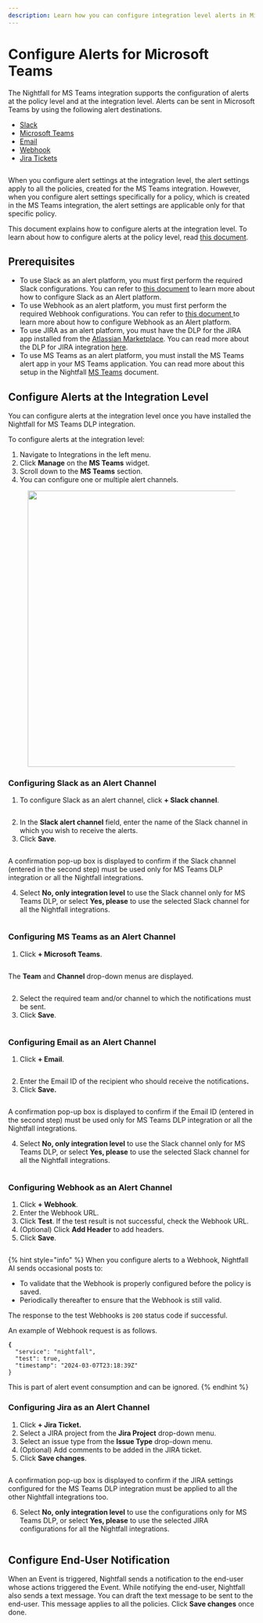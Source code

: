 ```yaml
---
description: Learn how you can configure integration level alerts in Microsoft Teams.
---
```


# Configure Alerts for Microsoft Teams

The Nightfall for MS Teams integration supports the configuration of alerts at the policy level and at the integration level. Alerts can be sent in Microsoft Teams by using the following alert destinations.

* [Slack](https://help.nightfall.ai/sensitive-data-protection/microsoft-365/nightfall-for-microsoft-teams/configuring-integration-alerts#configuring-slack-as-an-alert-channel)&#x20;
* [Microsoft Teams](https://help.nightfall.ai/sensitive-data-protection/microsoft-365/nightfall-for-microsoft-teams/configuring-integration-alerts#configuring-ms-teams-as-an-alert-channel)
* [Email](https://help.nightfall.ai/sensitive-data-protection/microsoft-365/nightfall-for-microsoft-teams/configuring-integration-alerts#configuring-email-as-an-alert-channel)
* [Webhook](https://help.nightfall.ai/sensitive-data-protection/microsoft-365/nightfall-for-microsoft-teams/configuring-integration-alerts#configuring-webhook-as-an-alert-channel)
* [Jira Tickets](https://help.nightfall.ai/sensitive-data-protection/microsoft-365/nightfall-for-microsoft-teams/configuring-integration-alerts#configuring-jira-as-an-alert-channel)

<figure><img src="../../.gitbook/assets/image (923).png" alt=""><figcaption></figcaption></figure>

When you configure alert settings at the integration level, the alert settings apply to all the policies, created for the MS Teams integration. However, when you configure alert settings specifically for a policy, which is created in the MS Teams integration, the alert settings are applicable only for that specific policy.&#x20;

This document explains how to configure alerts at the integration level. To learn about how to configure alerts at the policy level, read [this document](../../gmail/policies/advanced_settings.md#admin-alerting).

## Prerequisites

* To use Slack as an alert platform, you must first perform the required Slack configurations. You can refer to [this document](https://help.nightfall.ai/nightfall-ai/detection/setting-up-slack-as-an-alert-channel-in-nightfall) to learn more about how to configure Slack as an Alert platform.&#x20;
* To use Webhook as an alert platform, you must first perform the required Webhook configurations. You can refer to [this document](https://help.nightfall.ai/nightfall-ai/operationalizing-dlp/integrating-with-security-tools/integrating-with-siem#configuring-outgoing-webhooks)[ ](https://help.nightfall.ai/nightfall-ai/operationalizing-dlp/integrating-with-security-tools/integrating-with-siem#configuring-outgoing-webhooks)to learn more about how to configure Webhook as an Alert platform. &#x20;
* To use JIRA as an alert platform, you must have the DLP for the JIRA app installed from the [Atlassian Marketplace](https://marketplace.atlassian.com/apps/1226823/dlp-for-jira-nightfall-ai?tab=overview\&hosting=cloud). You can read more about the DLP for JIRA integration [here](https://help.nightfall.ai/nightfall-ai/nightfall-for-jira/getting-started/installing-nightfall-for-jira).&#x20;
* To use MS Teams as an alert platform, you must install the MS Teams alert app in your MS Teams application. You can read more about this setup in the Nightfall [MS Teams](https://help.nightfall.ai/nightfall_alert_platform/alerting_to_ms_teams) document.

## Configure Alerts at the Integration Level&#x20;

You can configure alerts at the integration level once you have installed the Nightfall for MS Teams DLP  integration.&#x20;

To configure alerts at the integration level:

1. &#x20;Navigate to Integrations in the left menu.
2. Click **Manage** on the **MS Teams** widget.
3. Scroll down to the **MS Teams** section.
4. You can configure one or multiple alert channels.&#x20;

<figure><img src="../../.gitbook/assets/image (6) (1).png" alt="" width="563"><figcaption></figcaption></figure>

### Configuring Slack as an Alert Channel

1. To configure Slack as an alert channel, click **+ Slack channel**.

<figure><img src="../../.gitbook/assets/image (840).png" alt=""><figcaption></figcaption></figure>

2. In the **Slack alert channel** field, enter the name of the Slack channel in which you wish to receive the alerts.&#x20;
3. Click **Save**.&#x20;

<figure><img src="../../.gitbook/assets/image (842).png" alt=""><figcaption></figcaption></figure>

A confirmation pop-up box is displayed to confirm if the Slack channel (entered in the second step) must be used only for MS Teams DLP integration or all the Nightfall integrations.&#x20;

4. Select **No, only integration level** to use the Slack channel only for MS Teams DLP, or select **Yes, please** to use the selected Slack channel for all the Nightfall integrations.&#x20;

<figure><img src="../../.gitbook/assets/image (843).png" alt=""><figcaption></figcaption></figure>

### Configuring MS Teams as an Alert Channel

1. Click **+ Microsoft Teams**.

<figure><img src="../../.gitbook/assets/image (924).png" alt=""><figcaption></figcaption></figure>

The **Team** and **Channel** drop-down menus are displayed.&#x20;

<figure><img src="../../.gitbook/assets/image (925).png" alt=""><figcaption></figcaption></figure>

2. Select the required team and/or channel to which the notifications must be sent.
3. Click **Save**.

<figure><img src="../../.gitbook/assets/GIF Recording 2024-04-23 at 3.20.24 PM.gif" alt=""><figcaption></figcaption></figure>

### Configuring Email as an Alert Channel

1. Click **+ Email**.

<figure><img src="../../.gitbook/assets/image (844).png" alt=""><figcaption></figcaption></figure>

2. Enter the Email ID of the recipient who should receive the notification&#x73;**.**&#x20;
3. Click **Save.**&#x20;

<figure><img src="../../.gitbook/assets/imageedit_8_4300516314.png" alt=""><figcaption></figcaption></figure>

A confirmation pop-up box is displayed to confirm if the Email ID (entered in the second step) must be used only for MS Teams DLP integration or all the Nightfall integrations.&#x20;

4. Select **No, only integration level** to use the Slack channel only for MS Teams DLP, or select **Yes, please** to use the selected Slack channel for all the Nightfall integrations.&#x20;

<figure><img src="../../.gitbook/assets/image (162).png" alt=""><figcaption></figcaption></figure>

### Configuring Webhook as an Alert Channel

1. Click **+ Webhook**.
2. Enter the Webhook URL.
3. Click **Test**. If the test result is not successful, check the Webhook URL.
4. (Optional) Click **Add Header** to add headers.&#x20;
5. Click **Save**.

<figure><img src="../../.gitbook/assets/imageedit_13_9673272543.png" alt=""><figcaption></figcaption></figure>

{% hint style="info" %}
When you configure alerts to a Webhook, Nightfall AI sends occasional posts to:

* To validate that the Webhook is properly configured before the policy is saved.
* Periodically thereafter to ensure that the Webhook is still valid.

The response to the test Webhooks is `200` status code if successful.

An example of Webhook request is as follows.

<pre class="language-json"><code class="lang-json"><strong>{
</strong>  "service": "nightfall",
  "test": true,
  "timestamp": "2024-03-07T23:18:39Z"
}
</code></pre>

This is part of alert event consumption and can be ignored.&#x20;
{% endhint %}

### **Configuring Jira as an Alert Channel**

1. Click **+ Jira Ticket.**
2. Select a JIRA project from the **Jira Project** drop-down menu.
3. Select an issue type from the **Issue Type** drop-down menu.&#x20;
4. (Optional) Add comments to be added in the JIRA ticket.&#x20;
5. Click **Save changes**.

<figure><img src="../../.gitbook/assets/image (847).png" alt=""><figcaption></figcaption></figure>

A confirmation pop-up box is displayed to confirm if the JIRA settings configured for the MS Teams DLP integration must be applied to all the other Nightfall integrations too.&#x20;

6. Select **No, only integration level** to use the configurations only for MS Teams DLP, or select **Yes, please** to use the selected JIRA configurations for all the Nightfall integrations.&#x20;

<figure><img src="../../.gitbook/assets/image (848).png" alt=""><figcaption></figcaption></figure>

## Configure End-User Notification

When an Event is triggered, Nightfall sends a notification to the end-user whose actions triggered the Event. While notifying the end-user, Nightfall also sends a text message. You can draft the text message to be sent to the end-user. This message applies to all the policies. Click **Save changes** once done.

<figure><img src="../../.gitbook/assets/image (838).png" alt=""><figcaption></figcaption></figure>
